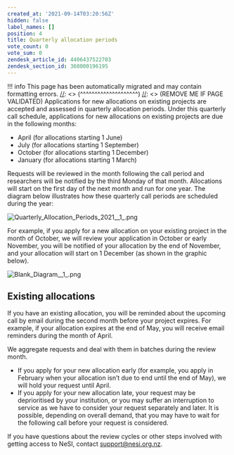 ```yaml
---
created_at: '2021-09-14T03:20:56Z'
hidden: false
label_names: []
position: 4
title: Quarterly allocation periods
vote_count: 0
vote_sum: 0
zendesk_article_id: 4406437522703
zendesk_section_id: 360000196195
---
```



[//]: <> (REMOVE ME IF PAGE VALIDATED)
[//]: <> (vvvvvvvvvvvvvvvvvvvv)
!!! info
    This page has been automatically migrated and may contain formatting errors.
[//]: <> (^^^^^^^^^^^^^^^^^^^^)
[//]: <> (REMOVE ME IF PAGE VALIDATED)
Applications for new allocations on existing projects are accepted and
assessed in quarterly allocation periods. Under this quarterly call
schedule, applications for new allocations on existing projects are due
in the following months:

-   April (for allocations starting 1 June)
-   July (for allocations starting 1 September)
-   October (for allocations starting 1 December)
-   January (for allocations starting 1 March)

Requests will be reviewed in the month following the call period and
researchers will be notified by the third Monday of that month.
Allocations will start on the first day of the next month and run for
one year. The diagram below illustrates how these quarterly call periods
are scheduled during the year:

![Quarterly\_Allocation\_Periods\_2021\_\_1\_.png](../../../assets/images/Quarterly_Allocation_Periods_2021__1__0.png)

For example, if you apply for a new allocation on your existing project
in the month of October, we will review your application in October or
early November, you will be notified of your allocation by the end of
November, and your allocation will start on 1 December (as shown in the
graphic below).

![Blank\_Diagram\_\_1\_.png](../../../assets/images/Blank_Diagram__1__0.png)

## Existing allocations

If you have an existing allocation, you will be reminded about the
upcoming call by email during the second month before your project
expires. For example, if your allocation expires at the end of May, you
will receive email reminders during the month of April.

We aggregate requests and deal with them in batches during the review
month. 

-   If you apply for your new allocation early (for example, you apply
    in February when your allocation isn’t due to end until the end of
    May), we will hold your request until April.
-   If you apply for your new allocation late, your request may be
    deprioritised by your institution, or you may suffer an interruption
    to service as we have to consider your request separately and later.
    It is possible, depending on overall demand, that you may have to
    wait for the following call before your request is considered.

If you have questions about the review cycles or other steps involved
with getting access to NeSI, contact <support@nesi.org.nz>.
